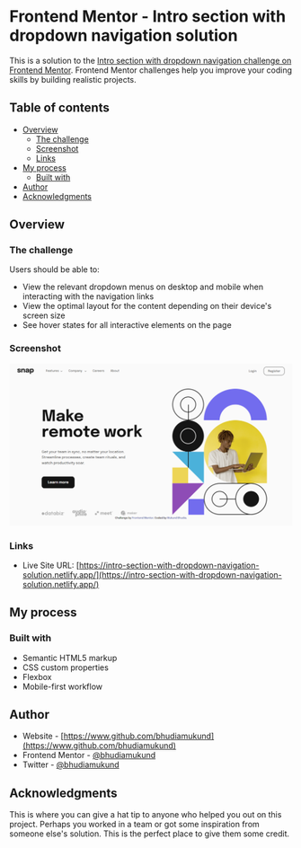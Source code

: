 # Frontend Mentor - Intro section with dropdown navigation solution

This is a solution to the [Intro section with dropdown navigation challenge on Frontend Mentor](https://www.frontendmentor.io/challenges/intro-section-with-dropdown-navigation-ryaPetHE5). Frontend Mentor challenges help you improve your coding skills by building realistic projects.

## Table of contents

- [Overview](#overview)
  - [The challenge](#the-challenge)
  - [Screenshot](#screenshot)
  - [Links](#links)
- [My process](#my-process)
  - [Built with](#built-with)
- [Author](#author)
- [Acknowledgments](#acknowledgments)

## Overview

### The challenge

Users should be able to:

- View the relevant dropdown menus on desktop and mobile when interacting with the navigation links
- View the optimal layout for the content depending on their device's screen size
- See hover states for all interactive elements on the page

### Screenshot

![](./screenshot.png)

### Links

- Live Site URL: [https://intro-section-with-dropdown-navigation-solution.netlify.app/](https://intro-section-with-dropdown-navigation-solution.netlify.app/)

## My process

### Built with

- Semantic HTML5 markup
- CSS custom properties
- Flexbox
- Mobile-first workflow

## Author

- Website - [https://www.github.com/bhudiamukund](https://www.github.com/bhudiamukund)
- Frontend Mentor - [@bhudiamukund](https://www.frontendmentor.io/profile/bhudiamukund)
- Twitter - [@bhudiamukund](https://www.twitter.com/bhudiamukund)

## Acknowledgments

This is where you can give a hat tip to anyone who helped you out on this project. Perhaps you worked in a team or got some inspiration from someone else's solution. This is the perfect place to give them some credit.
